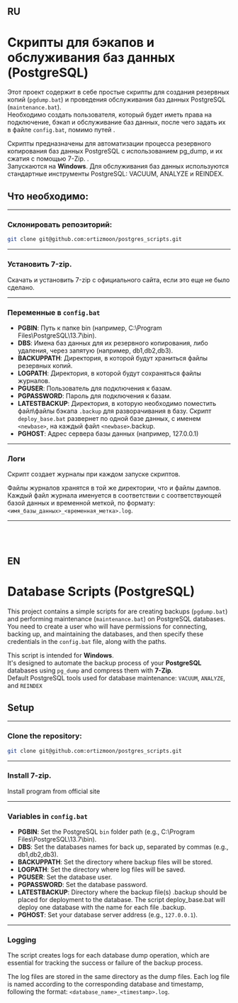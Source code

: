 ## RU



# Скрипты для бэкапов и обслуживания баз данных (PostgreSQL)

Этот проект содержит в себе простые скрипты для создания резервных копий (`pgdump.bat`) и проведения обслуживания баз данных PostgreSQL (`maintenance.bat`). <br>Необходимо создать пользователя, который будет иметь права на подключение, бэкап и обслуживание баз данных, после чего задать их в файле `config.bat`, помимо путей .<br>

Скрипты предназначены для автоматизации процесса резервного копирования баз данных PostgreSQL с использованием pg_dump, и их сжатия с помощью 7-Zip. .<br>
Запускаются на **Windows**.
Для обслуживания баз данных используются стандартные инструменты PostgreSQL: VACUUM, ANALYZE и REINDEX.
## Что необходимо:
____
### **Склонировать репозиторий:**
```bash
git clone git@github.com:ortizmoon/postgres_scripts.git

```
____
### **Установить 7-zip**.<br>
Скачать и установить 7-zip с официального сайта, если это еще не было сделано.
____
### Переменные в `config.bat` <br>

   - **PGBIN**: Путь к папке bin (например, C:\Program Files\PostgreSQL\13.7\bin).
   - **DBS**: Имена баз данных для их резервного копирования, либо удаления, через запятую (например, db1,db2,db3).
   - **BACKUPPATH**: Директория, в которой будут храниться файлы резервных копий.
   - **LOGPATH**: Директория, в которой будут сохраняться файлы журналов.
   - **PGUSER**: Пользователь для подключения к базам.
   - **PGPASSWORD**: Пароль для подключения к базам.
   - **LATESTBACKUP**: Директория, в которую необходимо поместить файл\файлы бэкапа <newbase>`.backup` для разворачивания в базу. Скрипт `deploy_base.bat` развернет по одной базе данных, с именем `<newbase>`, на каждый файл `<newbase>`.backup.
   - **PGHOST**:  Адрес сервера базы данных (например, 127.0.0.1)
----

### Логи

Скрипт создает журналы при каждом запуске скриптов.

Файлы журналов хранятся в той же директории, что и файлы дампов.<br> Каждый файл журнала именуется в соответствии с соответствующей базой данных и временной меткой, по формату: `<имя_базы_данных>_<временная_метка>.log`.



----

<br>
<br> 

## EN


# Database Scripts (PostgreSQL)

This project contains a simple scripts for are creating backups (`pgdump.bat`) and performing maintenance (`maintenance.bat`) on PostgreSQL databases. You need to create a user who will have permissions for connecting, backing up, and maintaining the databases, and then specify these credentials in the `config.bat` file, along with the paths.<br>

This script is intended for **Windows**.<br>
It's designed to automate the backup process of your **PostgreSQL** databases using `pg_dump` and compress them with **7-Zip**.<br>
Default PostgreSQL tools used for database maintenance: `VACUUM`, `ANALYZE`, and `REINDEX`
## Setup
____
### **Clone the repository:**
```bash
git clone git@github.com:ortizmoon/postgres_scripts.git

```
____
### **Install 7-zip**.<br>
Install program from official site
____
### **Variables in `config.bat`**<br>


   - **PGBIN**: Set the PostgreSQL `bin` folder path (e.g., C:\Program Files\PostgreSQL\13.7\bin).
   - **DBS**: Set the databases names for back up, separated by commas (e.g., db1,db2,db3).
   - **BACKUPPATH**: Set the directory where backup files will be stored.
   - **LOGPATH**: Set the directory where log files will be saved.
   - **PGUSER**: Set the database user.
   - **PGPASSWORD**: Set the database password.
   - **LATESTBACKUP**: Directory where the backup file(s) <newbase>.backup should be placed for deployment to the database. The script deploy_base.bat will deploy one database with the name <newbase> for each file <newbase>.backup.
   - **PGHOST**: Set your database server address (e.g., `127.0.0.1`).

----

### Logging

The script creates logs for each database dump operation, which are essential for tracking the success or failure of the backup process. 

The log files are stored in the same directory as the dump files. Each log file is named according to the corresponding database and timestamp, following the format: `<database_name>_<timestamp>.log`.
